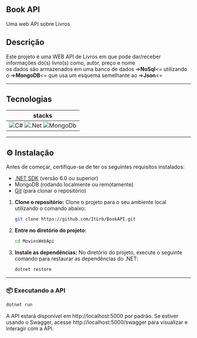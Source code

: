 ## Book API

Uma web API sobre Livros         

## Descrição          

Este projeto é uma WEB API de Livros em que pode dar/receber informações do(s) livro(s) como, autor, preço e nome </br>
os dados são armazenados em uma banco de dados =>**NoSql**<= utilizando o =>**MongoDB**<= que usa um esquema semelhante ao =>**Json**<=

------------------------

## Tecnologias                                

| stacks |
|:-----------:|
|  ![C#](https://img.shields.io/badge/c%23-%23239120.svg?style=for-the-badge&logo=csharp&logoColor=white)  ![.Net](https://img.shields.io/badge/.NET-5C2D91?style=for-the-badge&logo=.net&logoColor=white) ![MongoDb](https://img.shields.io/badge/mongodb-4479A1.svg?style=for-the-badge&logo=mongodb&logoColor=white) |

------------------------

## ⚙ Instalação   

Antes de começar, certifique-se de ter os seguintes requisitos instalados:

- [.NET SDK](https://dotnet.microsoft.com/download) (versão 6.0 ou superior)
- MongoDB (rodando localmente ou remotamente)
- [Git](https://git-scm.com/) (para clonar o repositório)

1. **Clone o repositório:**
   Clone o projeto para o seu ambiente local utilizando o comando abaixo:

    ```bash
    git clone https://github.com/ItLrb/BookAPI.git
    ```
2. **Entre no diretório do projeto:**

    ```bash
    cd MoviesWebApi
    ```
3. **Instale as dependências:**
  No diretório do projeto, execute o seguinte comando para restaurar as dependências do .NET:

    ```bash
    dotnet restore
    ```

------------------------

### 📦 Executando a API

  ```bash
  dotnet run
  ```

A API estará disponível em http://localhost:5000 por padrão. Se estiver usando o Swagger, acesse http://localhost:5000/swagger para visualizar e interagir com a API.
